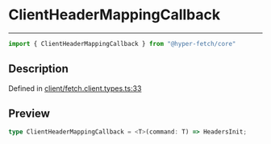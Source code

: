 

# ClientHeaderMappingCallback

<div class="api-docs__separator" data-reactroot="">

---

</div><div class="api-docs__import" data-reactroot="">

```ts
import { ClientHeaderMappingCallback } from "@hyper-fetch/core"
```

</div><div class="api-docs__section">

## Description

</div><div class="api-docs__description"><span class="api-docs__do-not-parse">



</span></div><p class="api-docs__definition">

Defined in [client/fetch.client.types.ts:33](https://github.com/BetterTyped/hyper-fetch/blob/4197368e/packages/core/src/client/fetch.client.types.ts#L33)

</p><div class="api-docs__section">

## Preview

</div><div class="api-docs__preview type single">

```ts
type ClientHeaderMappingCallback = <T>(command: T) => HeadersInit;
```

</div>